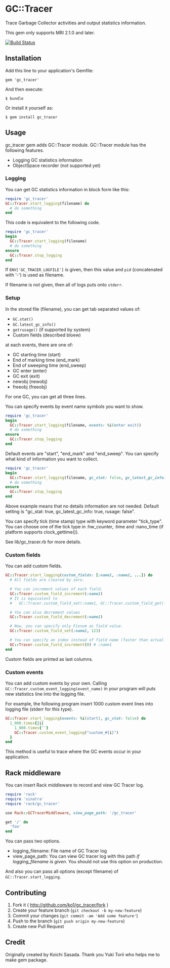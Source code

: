 # GC::Tracer

Trace Garbage Collector activities and output statistics information.

This gem only supports MRI 2.1.0 and later.

[![Build Status](https://travis-ci.org/ko1/gc_tracer.svg)](https://travis-ci.org/ko1/gc_tracer)

## Installation

Add this line to your application's Gemfile:

    gem 'gc_tracer'

And then execute:

    $ bundle

Or install it yourself as:

    $ gem install gc_tracer

## Usage

gc_tracer gem adds GC::Tracer module. GC::Tracer module has the following features.

- Logging GC statistics information
- ObjectSpace recorder (not supported yet)

### Logging

You can get GC statistics information in block form like this:

```ruby
require 'gc_tracer'
GC::Tracer.start_logging(filename) do
  # do something
end
```

This code is equivalent to the following code.

```ruby
require 'gc_tracer'
begin
  GC::Tracer.start_logging(filename)
  # do something
ensure
  GC::Tracer.stop_logging
end
```

If `ENV['GC_TRACER_LOGFILE']` is given, then this value and `pid` (concatenated with '-') is used as filename.

If filename is not given, then all of logs puts onto `stderr`.

### Setup

In the stored file (filename), you can get tab separated values of:

* `GC.stat()`
* `GC.latest_gc_info()`
* `getrusage()` (if supported by system)
* Custom fields (described bloew)

at each events, there are one of:

* GC starting time (start)
* End of marking time (end_mark)
* End of sweeping time (end_sweep)
* GC enter (enter)
* GC exit (exit)
* newobj (newobj)
* freeobj (freeobj)

For one GC, you can get all three lines.

You can specify events by event name symbols you want to show.

```ruby
require 'gc_tracer'
begin
  GC::Tracer.start_logging(filename, events: %i(enter exit))
  # do something
ensure
  GC::Tracer.stop_logging
end
```

Default events are "start", "end_mark" and "end_sweep". You can specify
what kind of information you want to collect.

```ruby
require 'gc_tracer'
begin
  GC::Tracer.start_logging(filename, gc_stat: false, gc_latest_gc_info: false, rusage: false)
  # do something
ensure
  GC::Tracer.stop_logging
end
```

Above example means that no details information are not needed. Default
setting is "gc_stat: true, gc_latest_gc_info: true, rusage: false".

You can specify tick (time stamp) type with keyword parameter
"tick_type". You can choose one of the tick type in :hw_counter, :time
and :nano_time (if platform supports clock_gettime()).

See lib/gc_tracer.rb for more details.

### Custom fields

You can add custom fields.

```ruby
GC::Tracer.start_logging(custom_fields: [:name1, :name2, ...]) do
  # All fields are cleared by zero.

  # You can increment values of each field.
  GC::Tracer.custom_field_increment(:name1)
  # It is equivalent to
  #   GC::Tracer.custom_field_set(:name1, GC::Tracer.custom_field_get(:name1))

  # You can also decrement values
  GC::Tracer.custom_field_decrement(:name1)

  # Now, you can specify only Fixnum as field value.
  GC::Tracer.custom_field_set(:name2, 123)

  # You can specify an index instead of field name (faster than actual name)
  GC::Tracer.custom_field_increment(0) # :name1
end
```

Custom fields are printed as last columns.

### Custom events

You can add custom events by your own. Calling
`GC::Tracer.custom_event_logging(event_name)` in your program will puts
new statistics line into the logging file.

For example, the following program insert 1000 custom event lines into
logging file (stderr for this type).

```ruby
GC::Tracer.start_logging(events: %i(start), gc_stat: false) do
  1_000.times{|i|
    1_000.times{''}
    GC::Tracer.custom_event_logging("custom_#{i}")
  }
end
```

This method is useful to trace where the GC events occur in your
application.


## Rack middleware

You can insert Rack middleware to record and view GC Tracer log.

```ruby
require 'rack'
require 'sinatra'
require 'rack/gc_tracer'

use Rack::GCTracerMiddleware, view_page_path: '/gc_tracer'

get '/' do
  'foo'
end
```

You can pass two options.

* logging_filename: File name of GC Tracer log
* view_page_path: You can view GC tracer log with this path *if logging_filename is given*. You should not use this option on production.

And also you can pass all options (except filename) of `GC::Tracer.start_logging`.

## Contributing

1. Fork it ( http://github.com/ko1/gc_tracer/fork )
2. Create your feature branch (`git checkout -b my-new-feature`)
3. Commit your changes (`git commit -am 'Add some feature'`)
4. Push to the branch (`git push origin my-new-feature`)
5. Create new Pull Request


## Credit

Originally created by Koichi Sasada.
Thank you Yuki Torii who helps me to make gem package.

